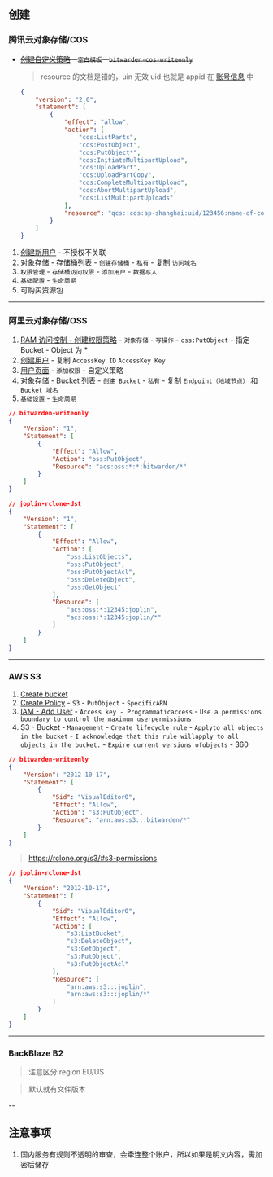## 创建

### 腾讯云对象存储/COS

- ~~[创建自定义策略](https://console.cloud.tencent.com/cam/policy/createV2) - `空白模板` - `bitwarden-cos-writeonly`~~
    > resource 的文档是错的，uin 无效
    > uid 也就是 appid 在 [账号信息](https://console.cloud.tencent.com/developer) 中

    ```json
    {
        "version": "2.0",
        "statement": [
            {
                "effect": "allow",
                "action": [
                    "cos:ListParts",
                    "cos:PostObject",
                    "cos:PutObject*",
                    "cos:InitiateMultipartUpload",
                    "cos:UploadPart",
                    "cos:UploadPartCopy",
                    "cos:CompleteMultipartUpload",
                    "cos:AbortMultipartUpload",
                    "cos:ListMultipartUploads"
                ],
                "resource": "qcs::cos:ap-shanghai:uid/123456:name-of-cos/*"
            }
        ]
    }
    ```

1. [创建新用户](https://console.cloud.tencent.com/cam/user/create?systemType=FastCreateV2) - 不授权不关联
2. [对象存储 - 存储桶列表](https://console.cloud.tencent.com/cos/bucket) - `创建存储桶` - `私有` - 复制 `访问域名`
3. `权限管理` - `存储桶访问权限` - `添加用户` - `数据写入`
4. `基础配置` - `生命周期`
5. 可购买资源包

---
### 阿里云对象存储/OSS

1. [RAM 访问控制 - 创建权限策略](https://ram.console.aliyun.com/policies/new) - `对象存储` - `写操作` - `oss:PutObject` - 指定 Bucket - Object 为 *
2. [创建用户](https://ram.console.aliyun.com/users/new) - 复制 `AccessKey ID` `AccessKey Key`
3. [用户页面](https://ram.console.aliyun.com/users) - `添加权限` - 自定义策略
4. [对象存储 - Bucket 列表](https://oss.console.aliyun.com/bucket) - `创建 Bucket` - `私有` - 复制 `Endpoint（地域节点）` 和 `Bucket 域名`
5. `基础设置` - `生命周期`



```json
// bitwarden-writeonly
{
    "Version": "1",
    "Statement": [
        {
            "Effect": "Allow",
            "Action": "oss:PutObject",
            "Resource": "acs:oss:*:*:bitwarden/*"
        }
    ]
}
```


```json
// joplin-rclone-dst
{
    "Version": "1",
    "Statement": [
        {
            "Effect": "Allow",
            "Action": [
                "oss:ListObjects",
                "oss:PutObject",
                "oss:PutObjectAcl",
                "oss:DeleteObject",
                "oss:GetObject"
            ],
            "Resource": [
                "acs:oss:*:12345:joplin",
                "acs:oss:*:12345:joplin/*"
            ]
        }
    ]
}
```

---
### AWS S3

1. [Create bucket](https://s3.console.aws.amazon.com/s3/bucket/create?region=us-east-1) 
2. [Create Policy](https://us-east-1.console.aws.amazon.com/iam/home#/policies$new?step=edit) - `S3` - `PutObject` - `SpecificARN`
3. [IAM - Add User](https://console.aws.amazon.com/iam/home#/users$new?step=details) - `Access key - Programmaticaccess` - `Use a permissions boundary to control the maximum userpermissions`
4. S3 - Bucket - `Management` - `Create lifecycle rule` - `Applyto all objects in the bucket` - `I acknowledge that this rule willapply to all objects in the bucket.` - `Expire current versions ofobjects` - 360



```json
// bitwarden-writeonly
{
    "Version": "2012-10-17",
    "Statement": [
        {
            "Sid": "VisualEditor0",
            "Effect": "Allow",
            "Action": "s3:PutObject",
            "Resource": "arn:aws:s3:::bitwarden/*"
        }
    ]
}
```

> https://rclone.org/s3/#s3-permissions

```json
// joplin-rclone-dst
{
    "Version": "2012-10-17",
    "Statement": [
        {
            "Sid": "VisualEditor0",
            "Effect": "Allow",
            "Action": [
                "s3:ListBucket",
                "s3:DeleteObject",
                "s3:GetObject",
                "s3:PutObject",
                "s3:PutObjectAcl"
            ],
            "Resource": [
                "arn:aws:s3:::joplin",
                "arn:aws:s3:::joplin/*"
            ]
        }
    ]
}
```


---
### BackBlaze B2

> 注意区分 region EU/US

> 默认就有文件版本


--
## 注意事项

1. 国内服务有规则不透明的审查，会牵连整个账户，所以如果是明文内容，需加密后储存